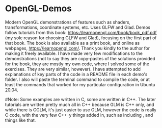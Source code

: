 # OpenGL-Demos
Modern OpenGL demonstrations of features such as shaders, transformations, coordinate systems, etc. Uses GLFW and Glad.
Demos follow tutorials from this book: https://learnopengl.com/book/book_pdf.pdf (my sole reason for choosing GLFW and Glad), focusing on the first part of that book.
The book is also available as a print book, and online as webpages, https://learnopengl.com/. Thank you kindly to the author for making it freely available.
I have made very few modifications to the demonstrations (not to say they are copy-pastes of the solutions provided for the book, they are mostly my own code, where I solved some of the exercises. They are very similar, however). I have attempted to add explanations of key parts of the code in a README file in each demo's folder. I also will paste the terminal command to compile the code, or at least the commands that worked for my particular configuration in Ubuntu 20.04.

#Note: Some examples are written in C, some are written in C++. The later tutorials are written pretty much all in C++ because GLM is C++ only, and while there is CGLM, it's just easier to use GLM, however the code is really C code, with the very few C++-y things added in, such as including <iostream>, and things like that.
